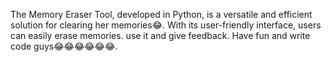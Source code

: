 The Memory Eraser Tool, developed in Python, is a versatile and efficient solution for clearing her memories😂. With its user-friendly interface, users can easily erase memories. use it and give feedback. Have fun and write code guys😂😂😂😂😂😂.
